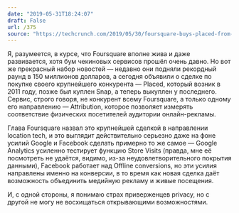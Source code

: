```yaml
---
date: "2019-05-31T18:24:07"
draft: False
url: /375
source: "https://techcrunch.com/2019/05/30/foursquare-buys-placed-from-snap-inc-on-the-heels-of-150m-in-new-funding/"
---
```


Я, разумеется, в курсе, что Foursquare вполне жива и даже развивается, хотя бум чекиновых сервисов прошёл очень давно. Но вот же прекрасный набор новостей — недавно они подняли рекордный раунд в 150 миллионов долларов, а сегодня объявили о сделке по покупке своего крупнейшего конкурента — Placed, который возник в 2011 году, позже был куплен Snap, а теперь выкуплен у последнего. Сервис, строго говоря, не конкурент всему Foursquare, а только одному его направлению — Attribution, которое позволяет измерять соответствие физических посетителей аудитории онлайн-рекламы.

Глава Foursquare назвал это крупнейшей сделкой в направлении location tech, и это выглядит действительно серьезно даже на фоне усилий Google и Facebook сделать примерно то же самое — Google Analytics усиленно тестирует функцию Store Visits (правда, мне её посмотреть не удаётся, видимо, из-за неудовлетворительного покрытия данными), Facebook работает над Offline conversions, но эти усилия направлены именно на конверсии, в то время как новая сделка даёт возможность объединить медийную рекламу и живые посещения.

И, с одной стороны, я понимаю страх приверженцев privacy, но с другой не могу не восхищаться открывающими возможностями.
